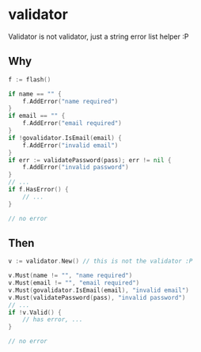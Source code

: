 # validator

Validator is not validator, just a string error list helper :P

## Why

```go
f := flash()

if name == "" {
    f.AddError("name required")
}
if email == "" {
    f.AddError("email required")
}
if !govalidator.IsEmail(email) {
    f.AddError("invalid email")
}
if err := validatePassword(pass); err != nil {
    f.AddError("invalid password")
}
// ...
if f.HasError() {
    // ...
}

// no error
```

## Then

```go
v := validator.New() // this is not the validator :P

v.Must(name != "", "name required")
v.Must(email != "", "email required")
v.Must(govalidator.IsEmail(email), "invalid email")
v.Must(validatePassword(pass), "invalid password")
// ...
if !v.Valid() {
    // has error, ...
}

// no error
```
